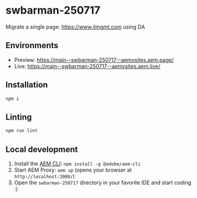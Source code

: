 # swbarman-250717

Migrate a single page: https://www.ilmgmt.com using DA

## Environments

- Preview: https://main--swbarman-250717--aemysites.aem.page/
- Live: https://main--swbarman-250717--aemysites.aem.live/

## Installation

```sh
npm i
```

## Linting

```sh
npm run lint
```

## Local development

1. Install the [AEM CLI](https://github.com/adobe/helix-cli): `npm install -g @adobe/aem-cli`
1. Start AEM Proxy: `aem up` (opens your browser at `http://localhost:3000/`)
1. Open the `swbarman-250717` directory in your favorite IDE and start coding :)
